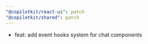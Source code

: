 ```yaml
---
"@copilotkit/react-ui": patch
"@copilotkit/shared": patch
---
```


- feat: add event hooks system for chat components
